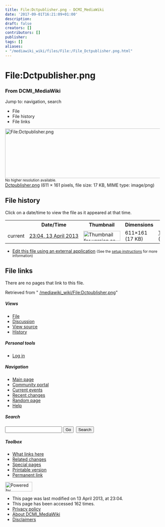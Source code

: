 ```yaml
---
title: File:Dctpublisher.png - DCMI_MediaWiki
date: '2017-09-01T16:21:09+01:00'
description: 
draft: false
creators: []
contributors: []
publisher: 
tags: []
aliases:
- "/mediawiki_wiki/files/File:/File_Dctpublisher.png.html"
---
```


<a id="top"></a>
# File:Dctpublisher.png

### From DCMI\_MediaWiki

Jump to: navigation, search
<!-- start content -->
- File
- File history
- File links

 [<img alt="File:Dctpublisher.png" src="/images/a/af/Dctpublisher.png" width="611" height="161">](/mediawiki_wiki/files/Dctpublisher.png)  
<small>No higher resolution available.</small>  
 [Dctpublisher.png](/images/a/af/Dctpublisher.png)‎ (611 × 161 pixels, file size: 17 KB, MIME type: image/png)
<!-- 
NewPP limit report
Preprocessor node count: 0/1000000
Post-expand include size: 0/2097152 bytes
Template argument size: 0/2097152 bytes
Expensive parser function count: 0/100
-->
## File history

Click on a date/time to view the file as it appeared at that time.

<table class="wikitable filehistory">
  <tr>
    <td></td>
    <th>Date/Time</th>
    <th>Thumbnail</th>
    <th>Dimensions</th>
    <th>User</th>
    <th>Comment</th>
  </tr>
  <tr>
    <td>current</td>
    <td class="filehistory-selected" style="white-space: nowrap;"><a href="/mediawiki_wiki/files/Dctpublisher.png">23:04, 13 April 2013</a></td>
    <td><a href="/images/a/af/Dctpublisher.png"><img alt="Thumbnail for version as of 23:04, 13 April 2013" src="/images/a/af/Dctpublisher.png" width="120" height="32"></a></td>
    <td>611×161 <span style="white-space: nowrap;">(17 KB)</span>
    </td>
    <td>
      <a href="/index.php/User:TomBaker" title="User:TomBaker" class="mw-userlink">TomBaker</a> <span style="white-space: nowrap;"> <span class="mw-usertoollinks">(<a href="/index.php?title=User_talk:TomBaker&amp;action=edit&amp;redlink=1" class="new" title="User talk:TomBaker (page does not exist)">Talk</a> | <a href="/index.php/Special:Contributions/TomBaker" title="Special:Contributions/TomBaker">contribs</a>)</span></span>
    </td>
    <td></td>
  </tr>
</table>

  

- [Edit this file using an external application](/index.php?title=File:Dctpublisher.png&action=edit&externaledit=true&mode=file "File:Dctpublisher.png") <small>(See the <a href="http://www.mediawiki.org/wiki/Manual:External_editors" class="external text" rel="nofollow">setup instructions</a> for more information)</small>

## File links

There are no pages that link to this file.

Retrieved from " [/mediawiki_wiki/File:Dctpublisher.png](/mediawiki_wiki/files/File:/File:Dctpublisher.png.html)"

<!-- end content -->

##### Views

- [File](/mediawiki_wiki/files/File:/File:Dctpublisher.png.html "View the file page [c]")
- [Discussion](/index.php?title=File_talk:Dctpublisher.png&action=edit&redlink=1 "Discussion about the content page [t]")
- [View source](/index.php?title=File:Dctpublisher.png&action=edit "This page is protected.
You can view its source [e]")
- [History](/index.php?title=File:Dctpublisher.png&action=history "Past revisions of this page [h]")

##### Personal tools

- [Log in](/index.php?title=Special:UserLogin&returnto=File:Dctpublisher.png "You are encouraged to log in; however, it is not mandatory [o]")

<script type="text/javascript"> if (window.isMSIE55) fixalpha(); </script>

##### Navigation

- [Main page](/index.php/Main_Page "Visit the main page [z]")
- [Community portal](/index.php/DCMI_MediaWiki:Community_portal "About the project, what you can do, where to find things")
- [Current events](/index.php/DCMI_MediaWiki:Current_events "Find background information on current events")
- [Recent changes](/index.php/Special:RecentChanges "The list of recent changes in the wiki [r]")
- [Random page](/index.php/Special:Random "Load a random page [x]")
- [Help](/index.php/Help:Contents "The place to find out")

##### <label for="searchInput">Search</label>

<form action="/index.php" id="searchform">
				<input type="hidden" name="title" value="Special:Search">
				<input id="searchInput" title="Search DCMI_MediaWiki" accesskey="f" type="search" name="search">
				<input type="submit" name="go" class="searchButton" id="searchGoButton" value="Go" title="Go to a page with this exact name if exists"> 
				<input type="submit" name="fulltext" class="searchButton" id="mw-searchButton" value="Search" title="Search the pages for this text">
			</form>

##### Toolbox

- [What links here](/index.php/Special:WhatLinksHere/File:Dctpublisher.png "List of all wiki pages that link here [j]")
- [Related changes](/index.php/Special:RecentChangesLinked/File:Dctpublisher.png "Recent changes in pages linked from this page [k]")
- [Special pages](/index.php/Special:SpecialPages "List of all special pages [q]")
- [Printable version](/index.php?title=File:Dctpublisher.png&printable=yes "Printable version of this page [p]")
- [Permanent link](/index.php?title=File:Dctpublisher.png&oldid=4809 "Permanent link to this revision of the page")

<!-- end of the left (by default at least) column -->

 [<img src="/skins/common/images/poweredby_mediawiki_88x31.png" height="31" width="88" alt="Powered by MediaWiki">](http://www.mediawiki.org/)

- This page was last modified on 13 April 2013, at 23:04.
- This page has been accessed 162 times.
- [Privacy policy](/index.php/DCMI_MediaWiki:Privacy_policy "DCMI MediaWiki:Privacy policy")
- [About DCMI\_MediaWiki](/index.php/DCMI_MediaWiki:About "DCMI MediaWiki:About")
- [Disclaimers](/index.php/DCMI_MediaWiki:General_disclaimer "DCMI MediaWiki:General disclaimer")

<script>if (window.runOnloadHook) runOnloadHook();</script><!-- Served in 0.450 secs. -->
